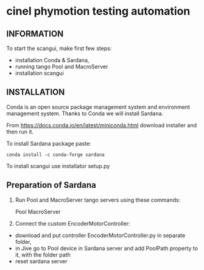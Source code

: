 cinel phymotion testing automation
====================

INFORMATION
-----------
To start the scangui, make first few steps:
* installation Conda & Sardana, 
* running tango Pool and MacroServer
* installation scangui

INSTALLATION
------------
Conda is an open source package management system and environment management system. Thanks to Conda we will install Sardana. 

From https://docs.conda.io/en/latest/miniconda.html download installer and then run it.

To install Sardana package paste:

    conda install -c conda-forge sardana

To install scangui use installator setup.py

Preparation of Sardana
-----------------------
1. Run Pool and MacroServer tango servers using these commands:

    Pool <system-name>
    MacroServer <system-name>
    
2. Connect the custom EncoderMotorController:
  * download and put controller EncoderMotorController.py in separate folder, 
  * in Jive go to Pool device in Sardana server and add PoolPath property to it, with the folder path
  * reset sardana server

